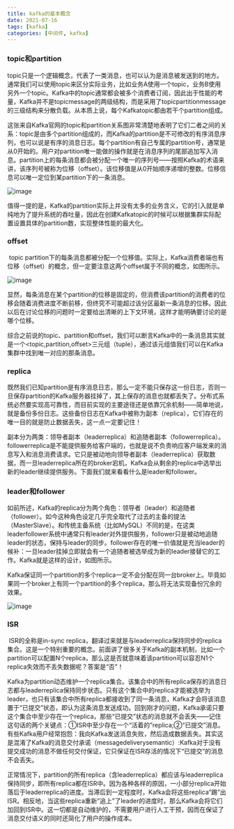```yaml
---
title: kafka的基本概念
date: 2021-07-16
tags: [kafka]
categories: [中间件, kafka]
---
```



### topic和partition

​	topic只是一个逻辑概念，代表了一类消息，也可以认为是消息被发送到的地方。通常我们可以使用topic来区分实际业务，比如业务A使用一个topic，业务B使用另外一个topic。Kafka中的topic通常都会被多个消费者订阅，因此出于性能的考量，Kafka并不是topicmessage的两级结构，而是采用了topicpartitionmessage的三级结构来分散负载。从本质上说，每个Kafkatopic都由若干个partition组成。

​	这张来自Kafka官网的topic和partition关系图非常清楚地表明了它们二者之间的关系：topic是由多个partition组成的，而Kafka的partition是不可修改的有序消息序列，也可以说是有序的消息日志。每个partition有自己专属的partition号，通常是从0开始的。用户对partition唯一能做的操作就是在消息序列的尾部追加写入消息。partition上的每条消息都会被分配一个唯一的序列号——按照Kafka的术语来讲，该序列号被称为位移（offset）。该位移值是从0开始顺序递增的整数。位移信息可以唯一定位到某partition下的一条消息。

![image](https://cdn.jsdelivr.net/gh/peacePiz/image-hosting@master/20210419/image.6n57s814h4k0.png)

​	值得一提的是，Kafka的partition实际上并没有太多的业务含义，它的引入就是单纯地为了提升系统的吞吐量，因此在创建Kafkatopic的时候可以根据集群实际配置设置具体的partition数，实现整体性能的最大化。



### offset

​	topic partition下的每条消息都被分配一个位移值。实际上，Kafka消费者端也有位移（offset）的概念，但一定要注意这两个offset属于不同的概念，如图所示。

![image](https://cdn.jsdelivr.net/gh/peacePiz/image-hosting@master/20210419/image.1c6k31yc5y0w.png)

​	显然，每条消息在某个partition的位移是固定的，但消费该partition的消费者的位移会随着消费进度不断前移，但终究不可能超过该分区最新一条消息的位移。因此以后在讨论位移的问题时一定要给出清晰的上下文环境，这样才能明确要讨论的是哪个位移。

综合之前说的topic、partition和offset，我们可以断言Kafka中的一条消息其实就是一个<topic,partition,offset>三元组（tuple），通过该元组值我们可以在Kafka集群中找到唯一对应的那条消息。

### replica

​	既然我们已知partition是有序消息日志，那么一定不能只保存这一份日志，否则一旦保存partition的Kafka服务器挂掉了，其上保存的消息也就都丢失了。分布式系统必然要实现高可靠性，而目前实现的主要途径还是依靠冗余机制——简单地说，就是备份多份日志。这些备份日志在Kafka中被称为副本（replica），它们存在的唯一目的就是防止数据丢失，这一点一定要记住！

​	副本分为两类：领导者副本（leaderreplica）和追随者副本（followerreplica）。followerreplica是不能提供服务给客户端的，也就是说不负责响应客户端发来的消息写入和消息消费请求。它只是被动地向领导者副本（leaderreplica）获取数据，而一旦leaderreplica所在的broker宕机，Kafka会从剩余的replica中选举出新的leader继续提供服务。下面我们就来看看什么是leader和follower。

### leader和follower

​	如前所述，Kafka的replica分为两个角色：领导者（leader）和追随者（follower）。如今这种角色设定几乎完全取代了过去的主备的提法（MasterSlave）。和传统主备系统（比如MySQL）不同的是，在这类leaderfollower系统中通常只有leader对外提供服务，follower只是被动地追随leader的状态，保持与leader的同步。follower存在的唯一价值就是充当leader的候补：一旦leader挂掉立即就会有一个追随者被选举成为新的leader接替它的工作。Kafka就是这样的设计，如图所示。



​	Kafka保证同一个partition的多个replica一定不会分配在同一台broker上。毕竟如果同一个broker上有同一个partition的多个replica，那么将无法实现备份冗余的效果。

![image](https://cdn.jsdelivr.net/gh/peacePiz/image-hosting@master/20210419/image.5widgdm5uns0.png)



### ISR

​	ISR的全称是in-sync replica，翻译过来就是与leaderreplica保持同步的replica集合。这是一个特别重要的概念。前面讲了很多关于Kafka的副本机制，比如一个partition可以配置N个replica，那么这是否就意味着该partition可以容忍N1个replica失效而不丢失数据呢？答案是“否”！

​	Kafka为partition动态维护一个replica集合。该集合中的所有replica保存的消息日志都与leaderreplica保持同步状态。只有这个集合中的replica才能被选举为leader，也只有该集合中所有replica都接收到了同一条消息，Kafka才会将该消息置于“已提交”状态，即认为这条消息发送成功。回到刚才的问题，Kafka承诺只要这个集合中至少存在一个replica，那些“已提交”状态的消息就不会丢失——记住这句话的两个关键点：①ISR中至少存在一个“活着的”replica;②“已提交”消息。有些Kafka用户经常抱怨：我向Kafka发送消息失败，然后造成数据丢失。其实这是混淆了Kafka的消息交付承诺（messagedeliverysemantic）:Kafka对于没有提交成功的消息不做任何交付保证，它只保证在ISR存活的情况下“已提交”的消息不会丢失。

​	正常情况下，partition的所有replica（含leaderreplica）都应该与leaderreplica保持同步，即所有replica都在ISR中。因为各种各样的原因，一小部分replica开始落后于leaderreplica的进度。当滞后到一定程度时，Kafka会将这些replica“踢”出ISR。相反地，当这些replica重新“追上”了leader的进度时，那么Kafka会将它们加回到ISR中。这一切都是自动维护的，不需要用户进行人工干预，因而在保证了消息交付语义的同时还简化了用户的操作成本。





